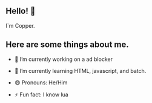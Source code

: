 ## Hello! 👋

I`m Copper.

## Here are some things about me.
- 🔭 I’m currently working on a ad blocker

- 🌱 I’m currently learning HTML, javascript, and batch.

- 😄 Pronouns: He/Him

- ⚡ Fun fact: I know lua

<!--
**Copper90/Copper90** is a ✨ _special_ ✨ repository because its `README.md` (this file) appears on your GitHub profile.

Here are some ideas to get you started:

- 🔭 I’m currently working on ...
- 🌱 I’m currently learning ...
- 👯 I’m looking to collaborate on ...
- 🤔 I’m looking for help with ...
- 💬 Ask me about ...
- 📫 How to reach me: ...
- 😄 Pronouns: ...
- ⚡ Fun fact: ...
-->
